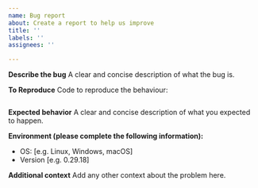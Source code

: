 ```yaml
---
name: Bug report
about: Create a report to help us improve
title: ''
labels: ''
assignees: ''

---
```


<!--
**Note:**
- Do not use the bug and feature tracker for support requests. Use the `cython-users` mailing list instead.
- Did you search for similar issues already? Please do, it helps to save us precious time that we otherwise could not invest into development.
- Did you try the latest master branch or pre-release? It might already have what you want to report.
-->

**Describe the bug**
A clear and concise description of what the bug is.

**To Reproduce**
Code to reproduce the behaviour:
```cython
```

**Expected behavior**
A clear and concise description of what you expected to happen.

**Environment (please complete the following information):**
 - OS: [e.g. Linux, Windows, macOS]
 - Version [e.g. 0.29.18]

**Additional context**
Add any other context about the problem here.
